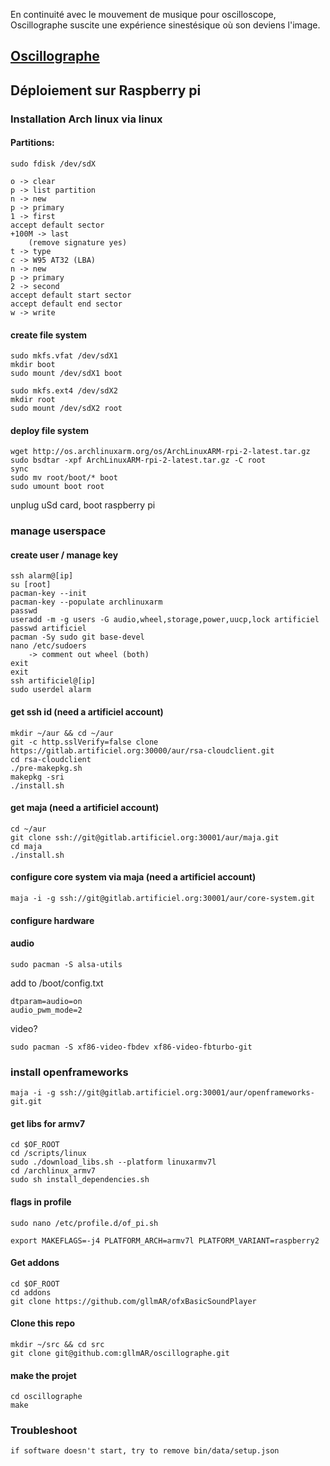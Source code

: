 En continuité avec le mouvement de musique pour oscilloscope, Oscillographe suscite une expérience sinestésique où son deviens l'image.

## [Oscillographe](http://gllmar.github.io/projets/oscillo/)


## Déploiement sur Raspberry pi

### Installation Arch linux via linux 

#### Partitions:
```
sudo fdisk /dev/sdX 
```

```
o -> clear 
p -> list partition
n -> new
p -> primary
1 -> first
accept default sector
+100M -> last 
	(remove signature yes)
t -> type
c -> W95 AT32 (LBA)
n -> new
p -> primary
2 -> second
accept default start sector
accept default end sector
w -> write
```

#### create file system
```
sudo mkfs.vfat /dev/sdX1
mkdir boot
sudo mount /dev/sdX1 boot
```

```
sudo mkfs.ext4 /dev/sdX2
mkdir root
sudo mount /dev/sdX2 root

```

#### deploy file system
```
wget http://os.archlinuxarm.org/os/ArchLinuxARM-rpi-2-latest.tar.gz
sudo bsdtar -xpf ArchLinuxARM-rpi-2-latest.tar.gz -C root
sync
sudo mv root/boot/* boot
sudo umount boot root
```
unplug uSd card, boot raspberry pi

### manage userspace 

#### create user / manage key
```
ssh alarm@[ip]
su [root]
pacman-key --init
pacman-key --populate archlinuxarm
passwd
useradd -m -g users -G audio,wheel,storage,power,uucp,lock artificiel
passwd artificiel
pacman -Sy sudo git base-devel
nano /etc/sudoers
	-> comment out wheel (both)
exit
exit
ssh artificiel@[ip]
sudo userdel alarm
```

#### get ssh id (need a artificiel account)
```
mkdir ~/aur && cd ~/aur
git -c http.sslVerify=false clone https://gitlab.artificiel.org:30000/aur/rsa-cloudclient.git 
cd rsa-cloudclient 
./pre-makepkg.sh
makepkg -sri
./install.sh

```
#### get maja (need a artificiel account)
```
cd ~/aur 
git clone ssh://git@gitlab.artificiel.org:30001/aur/maja.git
cd maja
./install.sh
```

#### configure core system via maja (need a artificiel account)
```
maja -i -g ssh://git@gitlab.artificiel.org:30001/aur/core-system.git
```

#### configure hardware 
#### audio
```
sudo pacman -S alsa-utils
```
add to /boot/config.txt

```
dtparam=audio=on
audio_pwm_mode=2
```

video?
```
sudo pacman -S xf86-video-fbdev xf86-video-fbturbo-git
```
### install openframeworks
```
maja -i -g ssh://git@gitlab.artificiel.org:30001/aur/openframeworks-git.git
```

#### get libs for armv7
```
cd $OF_ROOT
cd /scripts/linux
sudo ./download_libs.sh --platform linuxarmv7l
cd /archlinux_armv7
sudo sh install_dependencies.sh
```

#### flags in profile
```
sudo nano /etc/profile.d/of_pi.sh
```
```
export MAKEFLAGS=-j4 PLATFORM_ARCH=armv7l PLATFORM_VARIANT=raspberry2
```
#### Get addons
```
cd $OF_ROOT
cd addons
git clone https://github.com/gllmAR/ofxBasicSoundPlayer

```

#### Clone this repo
```
mkdir ~/src && cd src 
git clone git@github.com:gllmAR/oscillographe.git

```

#### make the projet
```
cd oscillographe
make
```

### Troubleshoot
```
if software doesn't start, try to remove bin/data/setup.json
```
